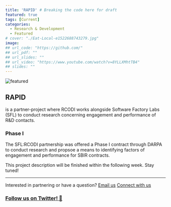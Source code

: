 ```yaml
---
title: 'RAPID' # Breaking the code here for draft
featured: true
tags: [Current]
categories:
  - Research & Development
  - Featured
# cover: "./Eat-Local-e1522688743279.jpg"
image:
## url_code: "https://github.com/"
## url_pdf: ""
## url_slides: ""
## url_video: "https://www.youtube.com/watch?v=8YLLXMhtTB4"
## slides: ""
---
```

![featured](https://user-images.githubusercontent.com/74989091/114110737-34a2a700-98a6-11eb-8932-e84b84571cd0.png)

## RAPID

 is a partner-project where RCODI works alongside Software Factory Labs (SFL) to conduct research concerning engagement and performance of R&D contacts. 


### Phase I

The SFL:RCODI partnership was offered a Phase I contract through DARPA to conduct research and propsoe a means to identifying factors of engagement and performance for SBIR contracts.


This project description will be finished within the following week. Stay tuned!

---
Interested in partnering or have a question?
[Email us](mailto:sbrunswi@purdue.edu)
[Connect with us](https://www.facebook.com/OpenDigitalPurdue/)
### [Follow us on Twitter! 🙌](https://twitter.com/purdue_rcodi)
